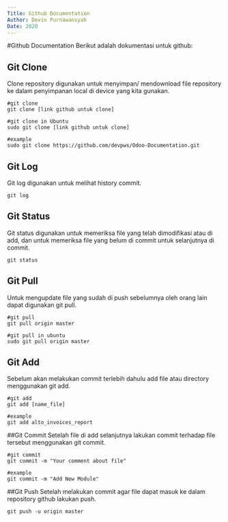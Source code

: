 ```yaml
---
Title: Github Documentation
Author: Devin Purnawansyah
Date: 2020
---
```


#Github Documentation
Berikut adalah dokumentasi untuk github:

## Git Clone
Clone repository digunakan untuk menyimpan/ mendownload file repository ke dalam penyimpanan local di device yang kita gunakan. 
```
#git clone 
git clone [link github untuk clone]

#git clone in Ubuntu
sudo git clone [link github untuk clone]

#example
sudo git clone https://github.com/devpws/Odoo-Documentation.git
```

## Git Log 
Git log digunakan untuk melihat history commit.
```
git log
```

## Git Status
Git status digunakan untuk memeriksa file yang telah dimodifikasi atau di add, dan untuk memeriksa file yang belum di commit untuk selanjutnya di commit.
```
git status
```

## Git Pull
Untuk mengupdate file yang sudah di push sebelumnya oleh orang lain dapat digunakan git pull.
```
#git pull
git pull origin master

#git pull in ubuntu
sudo git pull origin master
```

## Git Add
Sebelum akan melakukan commit terlebih dahulu add file atau directory menggunakan git add.
```
#git add
git add [name_file]

#example
git add alto_invoices_report
```

##Git Commit
Setelah file di add selanjutnya lakukan commit terhadap file tersebut menggunakan git commit.
```
#git commit
git commit -m "Your comment about file"

#example
git commit -m "Add New Module"
```

##Git Push
Setelah melakukan commit agar file dapat masuk ke dalam repository github lakukan push.

```
git push -u origin master
```

